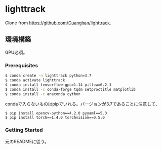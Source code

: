 # lighttrack

Clone from https://github.com/Guanghan/lighttrack.

## 環境構築

GPU必須。

### Prerequisites


```bash
$ conda create -n lighttrack python=3.7
$ conda activate lighttrack
$ conda install tensorflow-gpu=1.14 pillow=6.2.1
$ conda install -c conda-forge tqdm setproctitle matplotlib
$ conda install -c anaconda cython
```

condaで入らないものはpipでいれる。バージョンが3.7であることに注意して、
```
$ pip install opencv-python==4.2.0 pyyaml==5.3
$ pip install torch==1.4.0 torchvision==0.5.0
```

### Getting Started

元のREADMEに従う。
